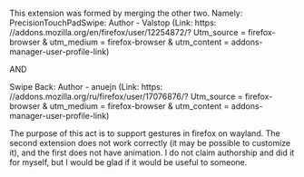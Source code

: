 This extension was formed by merging the other two.
Namely:
PrecisionTouchPadSwipe: Author - Valstop (Link: https: //addons.mozilla.org/en/firefox/user/12254872/? Utm_source = firefox-browser & utm_medium = firefox-browser & utm_content = addons-manager-user-profile-link)

AND

Swipe Back: Author - anuejn (Link: https: //addons.mozilla.org/ru/firefox/user/17076876/? Utm_source = firefox-browser & utm_medium = firefox-browser & utm_content = addons-manager-user-profile-link)

The purpose of this act is to support gestures in firefox on wayland. The second extension does not work correctly (it may be possible to customize it), and the first does not have animation. I do not claim authorship and did it for myself, but I would be glad if it would be useful to someone.
